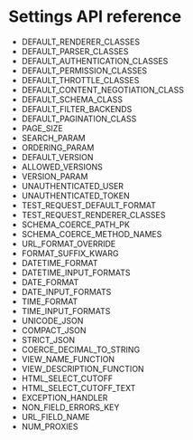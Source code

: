 # Settings API reference

* DEFAULT_RENDERER_CLASSES
* DEFAULT_PARSER_CLASSES
* DEFAULT_AUTHENTICATION_CLASSES
* DEFAULT_PERMISSION_CLASSES
* DEFAULT_THROTTLE_CLASSES
* DEFAULT_CONTENT_NEGOTIATION_CLASS
* DEFAULT_SCHEMA_CLASS
* DEFAULT_FILTER_BACKENDS
* DEFAULT_PAGINATION_CLASS
* PAGE_SIZE
* SEARCH_PARAM
* ORDERING_PARAM
* DEFAULT_VERSION
* ALLOWED_VERSIONS
* VERSION_PARAM
* UNAUTHENTICATED_USER
* UNAUTHENTICATED_TOKEN
* TEST_REQUEST_DEFAULT_FORMAT
* TEST_REQUEST_RENDERER_CLASSES
* SCHEMA_COERCE_PATH_PK
* SCHEMA_COERCE_METHOD_NAMES
* URL_FORMAT_OVERRIDE
* FORMAT_SUFFIX_KWARG
* DATETIME_FORMAT
* DATETIME_INPUT_FORMATS
* DATE_FORMAT
* DATE_INPUT_FORMATS
* TIME_FORMAT
* TIME_INPUT_FORMATS
* UNICODE_JSON
* COMPACT_JSON
* STRICT_JSON
* COERCE_DECIMAL_TO_STRING
* VIEW_NAME_FUNCTION
* VIEW_DESCRIPTION_FUNCTION
* HTML_SELECT_CUTOFF
* HTML_SELECT_CUTOFF_TEXT
* EXCEPTION_HANDLER
* NON_FIELD_ERRORS_KEY
* URL_FIELD_NAME
* NUM_PROXIES
